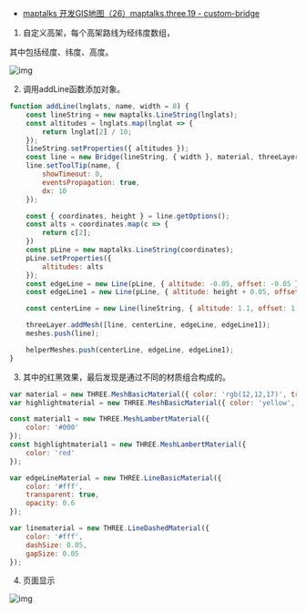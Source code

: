 - [maptalks 开发GIS地图（26）maptalks.three.19 - custom-bridge](https://www.cnblogs.com/googlegis/p/14735209.html)

1. 自定义高架，每个高架路线为经纬度数组，

其中包括经度、纬度、高度。

![img](https://img2020.cnblogs.com/blog/59231/202105/59231-20210506144319419-1942715766.png)

2. 调用addLine函数添加对象。

```js
function addLine(lnglats, name, width = 8) {
    const lineString = new maptalks.LineString(lnglats);
    const altitudes = lnglats.map(lnglat => {
        return lnglat[2] / 10;
    });
    lineString.setProperties({ altitudes });
    const line = new Bridge(lineString, { width }, material, threeLayer);
    line.setToolTip(name, {
        showTimeout: 0,
        eventsPropagation: true,
        dx: 10
    });

    const { coordinates, height } = line.getOptions();
    const alts = coordinates.map(c => {
        return c[2];
    })
    const pLine = new maptalks.LineString(coordinates);
    pLine.setProperties({
        altitudes: alts
    });
    const edgeLine = new Line(pLine, { altitude: -0.05, offset: -0.05 }, edgeLineMaterial, threeLayer);
    const edgeLine1 = new Line(pLine, { altitude: height + 0.05, offset: height + 0.05 }, edgeLineMaterial, threeLayer);

    const centerLine = new Line(lineString, { altitude: 1.1, offset: 1.1 }, linematerial, threeLayer);

    threeLayer.addMesh([line, centerLine, edgeLine, edgeLine1]);
    meshes.push(line);

    helperMeshes.push(centerLine, edgeLine, edgeLine1);
}
```

3. 其中的红黑效果，最后发现是通过不同的材质组合构成的。

```js
var material = new THREE.MeshBasicMaterial({ color: 'rgb(12,12,17)', transparent: true, wireframe: false });
var highlightmaterial = new THREE.MeshBasicMaterial({ color: 'yellow', transparent: true });

const material1 = new THREE.MeshLambertMaterial({
    color: '#000'
});
const highlightmaterial1 = new THREE.MeshLambertMaterial({
    color: 'red'
});

var edgeLineMaterial = new THREE.LineBasicMaterial({
    color: '#fff',
    transparent: true,
    opacity: 0.6
});

var linematerial = new THREE.LineDashedMaterial({
    color: '#fff',
    dashSize: 0.05,
    gapSize: 0.05
});
```

4. 页面显示

![img](https://img2020.cnblogs.com/blog/59231/202105/59231-20210506145117183-1697818987.png)

